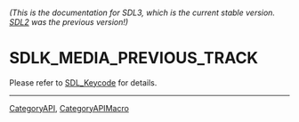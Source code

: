 ###### (This is the documentation for SDL3, which is the current stable version. [SDL2](https://wiki.libsdl.org/SDL2/) was the previous version!)
# SDLK_MEDIA_PREVIOUS_TRACK

Please refer to [SDL_Keycode](SDL_Keycode) for details.

----
[CategoryAPI](CategoryAPI), [CategoryAPIMacro](CategoryAPIMacro)

